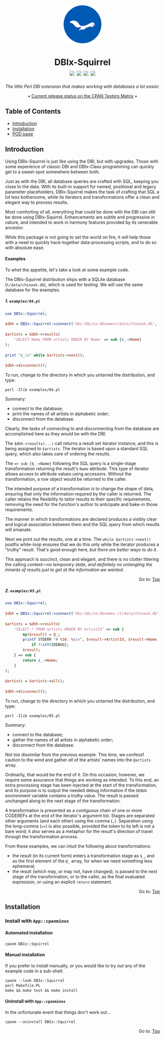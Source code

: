 <div id="dbix-squirrel-top" align="center">
    <a href="https://metacpan.org/dist/DBIx-Squirrel" title="Go to the distribution's page on MetaCPAN"><img src="./resources/images/ekorn.png" width="128"></a>
    <h1>
        DBIx-Squirrel<br>
        <a href="https://metacpan.org/dist/DBIx-Squirrel" title="Go to the distribution's page on MetaCPAN"><img src="https://img.shields.io/cpan/v/DBIx-Squirrel"></a>
        <a href="https://github.com/nukopian/DBIx-Squirrel/releases/tag/1.6.1"><img src="https://img.shields.io/github/v/release/nukopian/DBIx-Squirrel?label=github&color=tan"></a>
        <a href="https://github.com/nukopian/DBIx-Squirrel/releases/tag/1.6.1"><img src="https://img.shields.io/github/release-date/nukopian/DBIx-Squirrel?color=tan"></a>
        <img src="https://img.shields.io/cpan/l/DBIx-Squirrel">
    </h1>
    <p><em>The little Perl DBI extension that makes working with databases
    a lot easier.</em><p>
    <p>• <a href="http://fast-matrix.cpantesters.org/?dist=DBIx-Squirrel%201.6.1">Current release status on the CPAN Testers Matrix</a> •</p>
</div>

## Table of Contents

- [Introduction](#introduction)
- [Installation](#installation)
- [POD page](docs/POD/)


## Introduction

Using DBIx-Squirrel is just like using the DBI, but with upgrades.
Those with some experience of classic DBI and DBIx-Class programming
can quickly get to a sweet-spot somewhere between both.

Just as with the DBI, all database queries are crafted with SQL,
keeping you close to the data. With its built-in support for named,
positional and legacy parameter placeholders, DBIx-Squirrel makes
the task of crafting that SQL a lot less bothersome, while its
iterators and transformations offer a clean and elegant way to
process results.

Most comforting of all, everything that could be done with the DBI
can still be done using DBIx-Squirrel. Enhancements are subtle and
progressive in nature, and intended to work in harmony features
provided by its venerable ancestor.

While this package is not going to set the world on fire, it will
help those with a need to quickly hack-together data-processing
scripts, and to do so with absolute ease.

#### Examples

To whet the appetite, let's take a look at some example code.

The DBIx-Squirrel distribution ships with a SQLite database
(`t/data/chinook.db`), which is used for testing. We will use
the same database for the examples.

##### 1. `examples/04.pl`

```perl
use DBIx::Squirrel;

$dbh = DBIx::Squirrel->connect('dbi:SQLite:dbname=t/data/chinook.db', '', '');

$artists = $dbh->results(
    'SELECT Name FROM artists ORDER BY Name' => sub {$_->Name}
);

print "$_\n" while $artists->next();

$dbh->disconnect();
```

To run, change to the directory in which you untarred the distribution,
and type:

```shell
perl -Ilib examples/04.pl
```

Summary:

- connect to the database;
- print the names of all artists in alphabetic order;
- disconnect from the database.

Clearly, the tasks of connecting to and disconnecting from the database
are accomplished here as they would be with the DBI.

The `$dbh->results(...)` call returns a result set iterator instance,
and this is being assigned to `$artists`. The iterator is based upon
a standard SQL query, which also takes care of ordering the results.

The `=> sub {$_->Name}` following the SQL query is a single-stage
transformation returning the result's `Name` attribute. This type of
iterator allows access to attribute values using accessors. Without the
transformation, a row object would be returned to the caller.

The intended purpose of a transformation is to change the shape of
data, ensuring that only the information required by the caller is
returned. The caller retains the flexibility to tailor results to
their specific requirements, removing the need for the function's 
author to anticipate and bake-in those requirements.

The manner in which transformations are declared produces a visibly
clear and logical association between them and the SQL query from which
results will emanate.

Next we print out the results, one at a time. The `while $artists->next()`
postfix while-loop ensures that we do this only while the iterator
produces a "truthy" result. That's good enough here, *but there are
better ways to do it.*

This approach is succinct, clean and elegant, and there is no clutter
littering the calling context&mdash;*no temporary state, and definitely
no untangling the innards of results just to get at the information
we wanted.*

<div align="right">Go to: <a href="#dbix-squirrel-top">Top</a></div>

##### 2. `examples/05.pl`

```perl
use DBIx::Squirrel;

$dbh = DBIx::Squirrel->connect('dbi:SQLite:dbname=./t/data/chinook.db', '', '');

$artists = $dbh->results(
    'SELECT * FROM artists ORDER BY ArtistId' => sub {
        my($result) = @_;
        printf STDERR "# %3d. %s\n", $result->ArtistId, $result->Name
            if !!$ENV{DEBUG};
        $result;
    } => sub {
        return $_->Name;
    }
);

@artists = $artists->all();

$dbh->disconnect();
```

To run, change to the directory in which you untarred the distribution,
and type:

```shell
perl -Ilib examples/05.pl
```

Summary:

- connect to the database;
- gather the names of all artists in alphabetic order;
- disconnect from the database.

Not too dissimilar from the previous example. This time, we confessf caution
to the wind and gather *all* of the artists' names into the `@artists`
array.

Ordinarily, that would be the end of it. On this occasion, however,
we require some assurance that things are working as intended. To this
end, an extra processing stage has been injected at the start of the
transformation, and its purpose is to output the needed debug information
if the `DEBUG` environment variable contains a truthy value. The result
is passed unchanged along to the next stage of the transformation.

A transformation is presented as a *contiguous* chain of one or
more CODEREFs at the end of the iterator's argument list. Stages
are separated other arguments (and each other) using the comma
(`,`). Separation using the long-comma (`=>`) is also possible, provided
the token to its left is not a bare word; it also serves as a metaphor
for the result's direction of travel through the transformation
process.

From these examples, we can intuit the following about transformations:

- the result (in its current form) enters a transformation stage as `$_`,
and as the first element of the `@_` array, for when we need something
less ephemeral;
- the result (which may, or may not, have changed), is passed to the
next stage of the transformation, or to the caller, as the final
evaluated expression, or using an explicit `return` statement.

<div align="right">Go to: <a href="#dbix-squirrel-top">Top</a></div>

## Installation

### Install with `App::cpanminus`

#### Automated installation

```shell
cpanm DBIx::Squirrel
```

#### Manual installation

If you prefer to install manually, or you would like to try out any of the
example code in a sub-shell:

```shell
cpanm --look DBIx::Squirrel
perl Makefile.PL
make && make test && make install
```

#### Uninstall with `App::cpanminus`

In the unfortunate event that things don't work out...
```shell
cpanm --uninstall DBIx::Squirrel
```

<div align="right">Go to: <a href="#dbix-squirrel-top">Top</a></div>
